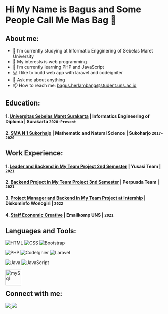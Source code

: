 # Hi My Name is Bagus and Some People Call Me Mas Bag 👋
## About me:
- 🔭 I’m currently studying at Informatic Engginering of Sebelas Maret University
- 🤔 My interests  is web programming
- 🌱 I’m currently learning PHP and JavaScript
- 💻 I like to build web app with laravel and codeigniter
- 💬 Ask me about anything
- 📫 How to reach me: bagus.herlambang@student.uns.ac.id

## Education:

#### 1. [Universitas Sebelas Maret Surakarta](https://uns.ac.id/) | Informatics Engineering of Diploma | Surakarta `2020-Present`
#### 2. [SMA N 1 Sukorhajo](https://www.sman1sukoharjo.sch.id/) | Mathematic and Natural Science | Sukoharjo `2017-2020`

## Work Experience:
#### 1. [Leader and Backend in My Team Project 2nd Semester]() | Yusasi Team |  `2021`
#### 2. [Backend Project in My Team Project 3nd Semester]() | Perpusda Team | `2021`
#### 3. [Project Manager and Backend in My Team Project at Intership](http://203.6.149.156:8028/) | Diskominfo Wonogiri | `2022`
#### 4. [Staff Economic Creative]() | Emailkomp UNS | `2021`

## Languages and Tools:

![HTML](https://img.shields.io/badge/html5%20-%23E34F26.svg?&style=for-the-badge&logo=html5&logoColor=white) ![CSS](https://img.shields.io/badge/css3%20-%231572B6.svg?&style=for-the-badge&logo=css3&logoColor=white) ![Bootstrap](https://img.shields.io/badge/bootstrap%20-%23563D7C.svg?&style=for-the-badge&logo=bootstrap&logoColor=white) 

![PHP](https://img.shields.io/badge/php-%23777BB4.svg?&style=for-the-badge&logo=php&logoColor=white) ![CodeIgnier](https://img.shields.io/badge/-CodeIgniter-black?style=for-the-badge&logo=codeigniter) ![Laravel](https://img.shields.io/badge/laravel%20-%23FF2D20.svg?&style=for-the-badge&logo=laravel&logoColor=white)

![Java](https://img.shields.io/badge/java-%23ED8B00.svg?&style=for-the-badge&logo=java&logoColor=white) ![JavaScript](https://img.shields.io/badge/javascript%20-%23323330.svg?&style=for-the-badge&logo=javascript&logoColor=%23F7DF1E)

<img align="left" alt="mySql" width="50px" src="https://www.mysql.com/common/logos/logo-mysql-170x115.png" style="padding-right:10px;" />
<br><br>

## Connect with me:

<p>
  <a href="https://wa.me/6289670198915?text=Hai...">
    <img src="https://img.shields.io/badge/WHATSAPP-%2325D366.svg?&style=for-the-badge&logo=whatsapp&logoColor=white" />    
  </a>
  <a href="https://instagram.com/yusufbagussh">
    <img src="https://img.shields.io/badge/instagram-%23E4405F.svg?&style=for-the-badge&logo=instagram&logoColor=white" />        
  </a>
</p>
